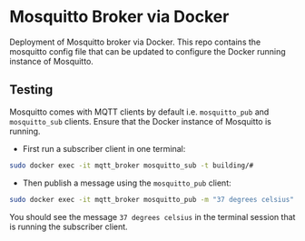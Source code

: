 # Mosquitto Broker via Docker

Deployment of Mosquitto broker via Docker. This repo contains the mosquitto config file that can be updated to configure the Docker running instance of Mosquitto.

## Testing

Mosquitto comes with MQTT clients by default i.e. `mosquitto_pub` and `mosquitto_sub` clients. Ensure that the Docker instance of Mosquitto is running.

* First run a subscriber client in one terminal:

```bash
sudo docker exec -it mqtt_broker mosquitto_sub -t building/#
```

* Then publish a message using the `mosquitto_pub` client:

```bash
sudo docker exec -it mqtt_broker mosquitto_pub -m "37 degrees celsius" -t building/room/kitchen/temperature
```

You should see the message `37 degrees celsius` in the terminal session that is running the subscriber client.
